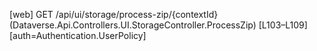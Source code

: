 [web] GET /api/ui/storage/process-zip/{contextId}  (Dataverse.Api.Controllers.UI.StorageController.ProcessZip)  [L103–L109] [auth=Authentication.UserPolicy]

